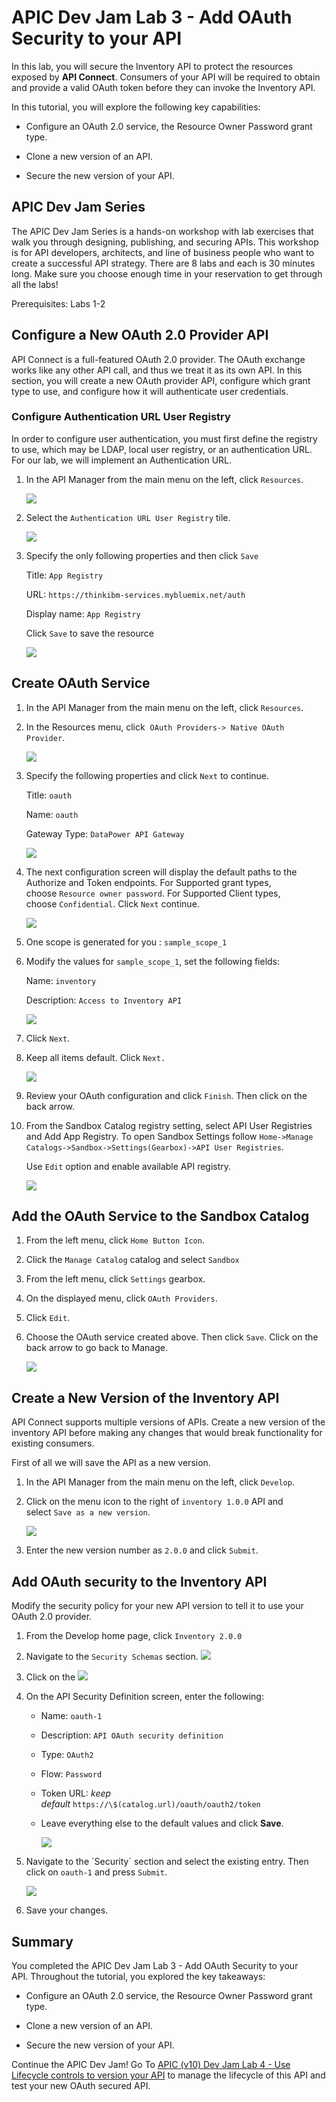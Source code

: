 # APIC Dev Jam Lab 3 - Add OAuth Security to your API #

In this lab, you will secure the Inventory API to protect the resources
exposed by **API Connect**. Consumers of your API will be required to
obtain and provide a valid OAuth token before they can invoke the
Inventory API.

In this tutorial, you will explore the following key capabilities:

-   Configure an OAuth 2.0 service, the Resource Owner Password grant
    type.

-   Clone a new version of an API.

-   Secure the new version of your API.

## APIC Dev Jam Series

The APIC Dev Jam Series is a hands-on workshop with lab exercises that
walk you through designing, publishing, and securing APIs. This workshop
is for API developers, architects, and line of business people who want
to create a successful API strategy. There are 8 labs and each is 30
minutes long. Make sure you choose enough time in your reservation to
get through all the labs! 

Prerequisites: Labs 1-2

## Configure a New OAuth 2.0 Provider API

API Connect is a full-featured OAuth 2.0 provider. The OAuth exchange
works like any other API call, and thus we treat it as its own API. In
this section, you will create a new OAuth provider API, configure which
grant type to use, and configure how it will authenticate user
credentials.

### Configure Authentication URL User Registry

In order to configure user authentication, you must first define the
registry to use, which may be LDAP, local user registry, or an
authentication URL. For our lab, we will implement an Authentication
URL.

1.  In the API Manager from the main menu on the left,
    click `Resources`.

    ![](images/tutorial_html_newcreateregistry.png)

2.  Select the `Authentication URL User
    Registry` tile.

    ![](images/tutorial_html_ae58ee320d642047.png)

3.  Specify the only following properties and then
    click `Save`

    Title: `App Registry`

    URL: `https://thinkibm-services.mybluemix.net/auth`

    Display name: `App Registry`

    Click `Save` to save the resource

    ![](images/tutorial_html_ae75a185a7c7e950.png)

 Create OAuth Service
----------------------------------------------------------------------------------------------------------------------------------------

1.  In the API Manager from the main menu on the left,
    click `Resources`.

2.  In the Resources menu, click  `OAuth Providers-> Native OAuth
    Provider`.

    ![](images/tutorial_html_f1fe85d169c1b8fc.png)

3.  Specify the following properties and
    click `Next` to continue.

    Title: `oauth`

    Name: `oauth`

    Gateway Type: `DataPower API Gateway`

    ![](images/tutorial_html_22f9d0d5c30f657d.png)

4.  The next configuration screen will display the default paths to the Authorize and Token endpoints. For Supported grant types, choose `Resource owner password`. For Supported Client types, choose `Confidential`.
    Click `Next` continue.

    ![](images/tutorial_html_2e278c6df90a639f.png)

5.  One scope is generated for you
    : `sample_scope_1`

6.  Modify the values
    for `sample_scope_1`, set the
    following fields:

    Name: `inventory`

    Description: `Access to Inventory API`

    ![](images/tutorial_html_b42ee8bacaf23a4c.png)

7.  Click `Next`.

8.  Keep all items default.
    Click `Next.`

    ![](images/tutorial_html_985e9dbc3a3f82c0.png)

9.  Review your OAuth configuration and
    click `Finish`.
    Then click on the back arrow.

10. From the Sandbox Catalog registry setting, select API User
    Registries and Add App Registry. To open Sandbox Settings follow
    `Home->Manage Catalogs->Sandbox->Settings(Gearbox)->API User Registries`.

    Use `Edit` option and enable available API registry.

    ![](images/tutorial_html_c24f06de482a8ab5.png)

 Add the OAuth Service to the Sandbox Catalog
----------------------------------------------------------------------------------------------------------------------------------------------------------------

1.  From the left menu, click `Home Button
    Icon`.

2.  Click the `Manage
    Catalog` catalog
    and select
    `Sandbox` 

3.  From the left menu,
    click `Settings`
    gearbox.

4.  On the displayed menu, click `OAuth
    Providers`.

5.  Click `Edit`.

6.  Choose the OAuth service created above. Then click `Save`. Click on the back arrow to go back to Manage.

    ![](images/tutorial_html_6fa9961893476e8e.png)

## Create a New Version of the Inventory API

API Connect supports multiple versions of APIs. Create a new version of the inventory API before making any changes that would break functionality for existing consumers. 

First of all we will save the API as a new version.

1.  In the API Manager from the main menu on the left, click `Develop`.

2.  Click on the menu icon to the right of `inventory 1.0.0` API and select `Save as a new version`.  

    ![](images/tutorial_html_4f0d083547b597a4.png)

3.  Enter the new version number
    as `2.0.0` and
    click `Submit`.

## Add OAuth security to the Inventory API

Modify the security policy for your new API version to tell it to use your OAuth 2.0 provider.

1.  From the Develop home page, click `Inventory 2.0.0`

2.  Navigate to the `Security Schemas` section.
        ![](images/Step3_1.png)

3.  Click on the ![](images/plus.png)

4.  On the API Security Definition screen, enter the following:

    -   Name: `oauth-1`

    -   Description: `API OAuth security definition`

    -   Type: `OAuth2`

    -   Flow: `Password`

    -   Token URL: *keep default* `https://\$(catalog.url)/oauth/oauth2/token`

    -   Leave everything else to the default values and
        click **Save**.  

        ![](images/Step3_2.png)


5.  Navigate to the \`Security\` section and select the existing entry. Then click on `oauth-1` and press `Submit`.

    ![](images/Step3_5.png)

6.  Save your changes.

## Summary

You completed the APIC Dev Jam Lab 3 - Add OAuth Security to your API. Throughout the tutorial, you explored the key takeaways:

-   Configure an OAuth 2.0 service, the Resource Owner Password grant
    type.

-   Clone a new version of an API.

-   Secure the new version of your API.

Continue the APIC Dev Jam! Go To [APIC (v10) Dev Jam Lab 4 - Use Lifecycle controls to version your API](../Lab4) to manage the lifecycle of this API and test your new OAuth secured API.
